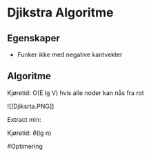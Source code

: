 # Djikstra Algoritme

## Egenskaper
-	Funker ikke med negative kantvekter


## Algoritme
Kjøretid: O(E lg V) hvis alle noder kan nås fra rot

![[Djiksrta.PNG]]

Extract min:

Kjøretid: $\theta$(lg n)

#Optimering
